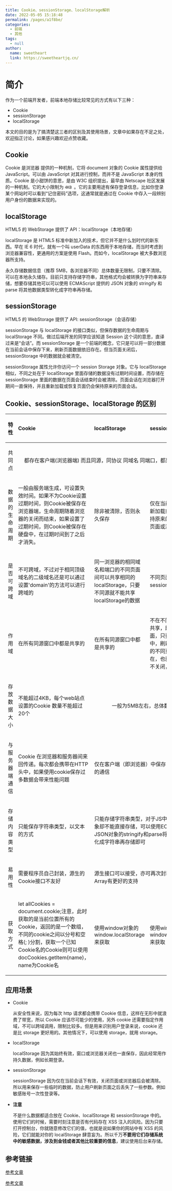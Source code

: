 ```yaml
---
title: Cookie、sessionStorage、localStorage解析
date: 2022-05-05 15:18:48
permalink: /pages/a1f8be/
categories: 
  - 前端
  - 其他
tags: 
  - null
author: 
  name: sweetheart
  link: https://sweetheartjq.cn/
---
```


# 简介

作为一个前端开发者，前端本地存储比较常见的方式有以下三种：

- Cookie
- sessionStorage
- localStorage

本文的目的是为了搞清楚这三者的区别及其使用场景，文章中如果存在不足之处，欢迎指正讨论，如果感兴趣欢迎点赞收藏。

## Cookie

Cookie 是浏览器 提供的一种机制，它将 document 对象的 Cookie 属性提供给 JavaScript。可以由 JavaScript 对其进行控制，而并不是 JavaScript 本身的性质。Cookie 是小甜饼的意思，是由 W3C 组织提出，最早由 Netscape 社区发展的一种机制。它的大小限制为 `4KB `。它的主要用途有保存登录信息，比如你登录某个网站时可以看到“记住密码”选项，这通常就是通过在 Cookie 中存入一段辨别用户身份的数据来实现的。

## localStorage

HTML5 的 WebStorage 提供了 API：localStorage（本地存储）

localStorage 是 HTML5 标准中新加入的技术，但它并不是什么划时代的新东西。早在 IE 6 时代，就有一个叫 userData 的东西用于本地存储，而当时考虑到浏览器兼容性，更通用的方案是使用 Flash。而如今，localStorage 被大多数浏览器所支持。

永久存储数据信息（推荐 5MB，各浏览器不同）总体数量无限制，只要不清除。可以在本地永久储存。目前只支持存储字符串，其他格式均会被转换为字符串来存储，想要存储其他可以可以使用 ECMAScript 提供的 JSON 对象的 stringify 和 parse 将其他数据类型转化成字符串再存储。

## sessionStorage

HTML5 的 WebStorage 提供了 API: sessionStorage（会话存储）

sessionStorage 与 localStorage 的接口类似，但保存数据的生命周期与 localStorage 不同。做过后端开发的同学应该知道 Session 这个词的意思，直译过来是“会话”。而 sessionStorage 是一个前端的概念，它只是可以将一部分数据在当前会话中保存下来，刷新页面数据依旧存在。但当页面关闭后，sessionStorage 中的数据就会被清空。

sessionStorage 属性允许你访问一个 session Storage 对象。它与 localStorage 相似，不同之处在于 localStorage 里面存储的数据没有过期时间设置，而存储在 sessionStorage 里面的数据在页面会话结束时会被清除。页面会话在浏览器打开期间一直保持，并且重新加载或恢复页面仍会保持原来的页面会话。

## Cookie、sessionStorage、localStorage 的区别

<table>
  <thead>
    <tr>
      <th style="text-align:left">
        <div class="table-header">
        <p>特性</p>
        </div>
      </th>
      <th style="text-align:left">
        <div class="table-header">
        <p>Cookie</p>
        </div>
      </th>
      <th style="text-align:left">
        <div class="table-header">
        <p>localStorage</p>
        </div>
      </th>
      <th style="text-align:left">
        <div class="table-header">
        <p>sessionStorage</p>
        </div>
      </th>
    </tr>
  </thead>
  <tbody>
    <tr>
      <td style="text-align:left">
        <div class="table-cell">
          <p>共同点</p>
        </div>
      </td>
      <td style="text-align:center" colspan="3" rowspan="1">
        <div class="table-cell">
          <p>都存在客户端(浏览器端) 而且同源，同协议 同域名 同端口，都是键值对的集合</p>
        </div>
      </td>
    </tr>
    <tr>
      <td style="text-align:left">
        <div class="table-cell">
          <p>数据的生命周期</p>
        </div>
      </td>
      <td style="text-align:left">
        <div class="table-cell">
         <p>一般由服务端生成，可设置失效时间。如果不为Cookie设置过期时间，则Cookie被保存在浏览器端，生命周期随着浏览器的关闭而结束，如果设置了过期时间，则Cookie被保存在硬盘中，在过期时间到了之后才消失。</p>
        </div>
      </td>
      <td style="text-align:left">
        <div class="table-cell">
          <p>除非被清除，否则永久保存</p>
        </div>
      </td>
      <td style="text-align:left">
        <div class="table-cell">
          <p>仅在当前会话下有效，重新加载或恢复页面仍会保持原来的页面会话，关闭页面或浏览器后被清除</p>
        </div>
      </td>
    </tr>
    <tr>
      <td style="text-align:left">
        <div class="table-cell">
          <p>是否可跨域</p>
        </div>
      </td>
      <td style="text-align:left">
        <div class="table-cell">
         <p>不可跨域，不过对于相同顶级域名的二级域名还是可以通过设置'domain'的方法可以进行跨域的</p>
        </div>
      </td>
      <td style="text-align:left">
        <div class="table-cell">
          <p>同一浏览器的相同域名和端口的不同页面间可以共享相同的localStorage，只要不同源就不能共享localStorage的数据</p>
        </div>
      </td>
      <td style="text-align:left">
        <div class="table-cell">
          <p>不同页面间不共享sessionStorage的信息</p>
        </div>
      </td>
    </tr>
    <tr>
      <td style="text-align:left">
        <div class="table-cell">
          <p>作用域</p>
        </div>
      </td>
      <td style="text-align:left">
        <div class="table-cell">
         <p>在所有同源窗口中都是共享的</p>
        </div>
      </td>
      <td style="text-align:left">
        <div class="table-cell">
          <p>在所有同源窗口中都是共享的</p>
        </div>
      </td>
      <td style="text-align:left">
        <div class="table-cell">
          <p>不在不同的浏览器窗口中共享，即使是同一个页面，只要在同源的同窗口中，刷新页面或进入同源的不同页面，数据始终存在，也就是说只要浏览器不关闭，数据仍然存在</p>
        </div>
      </td>
    </tr>
    <tr>
      <td style="text-align:left">
        <div class="table-cell">
          <p>存放数据大小</p>
        </div>
      </td>
      <td style="text-align:left">
        <div class="table-cell">
          <p>不能超过4KB，每个web站点设置的Cookie 数量不能超过20个</p>
        </div>
      </td>
      <td style="text-align:center" colspan="2" rowspan="1">
        <div class="table-cell">
          <p>一般为5MB左右，总体数量无限制</p>
        </div>
      </td>
    </tr>
    <tr>
      <td style="text-align:left">
        <div class="table-cell">
          <p>与服务器端通信</p>
        </div>
      </td>
      <td style="text-align:left">
        <div class="table-cell">
          <p>Cookie 在浏览器和服务器间来回传递。每次都会携带在HTTP头中，如果使用cookie保存过多数据会带来性能问题</p>
        </div>
      </td>
      <td style="text-align:left" colspan="2" rowspan="1">
        <div class="table-cell">
          <p>仅在客户端（即浏览器）中保存，不参与和服务器的通信</p>
        </div>
      </td>
    </tr>
    <tr>
      <td style="text-align:left">
        <div class="table-cell">
          <p>存储内容类型</p>
        </div>
      </td>
      <td style="text-align:left">
        <div class="table-cell">
          <p>只能保存字符串类型，以文本的方式</p>
        </div>
      </td>
      <td style="text-align:left" colspan="2" rowspan="1">
        <div class="table-cell">
          <p>只能存储字符串类型，对于JS中常用的数组或对象却不能直接存储，可以使用ECMAScript提供的JSON对象的stringify和parse将其他数据类型转化成字符串再存储即可
      </td>
    </tr>
    <tr>
      <td style="text-align:left">
        <div class="table-cell">
          <p>易用性</p>
        </div>
      </td>
      <td style="text-align:left">
        <div class="table-cell">
          <p>需要程序员自己封装，源生的Cookie接口不友好</p>
        </div>
      </td>
      <td style="text-align:left" colspan="2" rowspan="1">
        <div class="table-cell">
          <p>源生接口可以接受，亦可再次封装来对Object和Array有更好的支持</p>
        </div>
      </td>
    </tr>
    <tr>
      <td style="text-align:left">
        <div class="table-cell">
          <p>获取方式</p>
        </div>
      </td>
      <td style="text-align:left">
        <div class="table-cell">
         <p> let allCookies = document.cookie;注意，此时获取的是当前位置所有的Cookie，返回的是一个数组，不同的cookie之间以分号和空格(; )分割，获取一个已知Cookie名的Cookie则可以使用docCookies.getItem(name)，name为Cookie名</p>
        </div>
      </td>
      <td style="text-align:left">
        <div class="table-cell">
          <p>使用window对象的window.localStorage来获取</p>
        </div>
      </td>
      <td style="text-align:left">
        <div class="table-cell">
          <p>使用window对象的window.sessionStorage来获取</p>
        </div>
      </td>
    </tr>
  </tbody>
</table>

## 应用场景

- Cookie

  从安全性来说，因为每次 http 请求都会携带 Cookie 信息，这样在无形中就浪费了带宽，所以 Cookie 应该尽可能少的使用，另外 cookie 还需要指定作用域，不可以跨域调用，限制比较多。但是用来识别用户登录来说，cookie 还是比 storage 更好用的。其他情况下，可以使用 storage，就用 storage。

- localStorage

  localStorage 因为其始终有效，窗口或浏览器关闭也一直保存，因此经常用作持久数据，例如长期登录。

- sessionStorage

  sessionStorage 因为仅在当前会话下有效，关闭页面或浏览器后会被清除。所以用来保存一些临时的数据，防止用户刷新页面之后丢失了一些参数。例如敏感账号一次性登录等。

- **注意**

  不是什么数据都适合放在 Cookie、localStorage 和 sessionStorage 中的。使用它们的时候，需要时刻注意是否有代码存在 XSS 注入的风险。因为只要打开控制台，你就随意修改它们的值，也就是说如果你的网站中有 XSS 的风险，它们就能对你的 localStorage 肆意妄为。所以千万**不要用它们存储系统中的敏感数据，涉及到金钱或者其他比较重要的信息**，建议使用后台来存储。

## 参考链接

[参考文章](https://segmentfault.com/a/1190000014936796)

[参考文章](https://www.cnblogs.com/leftJS/p/10927013.html)
